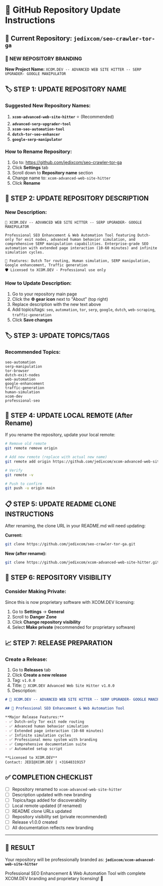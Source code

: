 # 🚀 GitHub Repository Update Instructions

## 📝 Current Repository: `jedixcom/seo-crawler-tor-ga`

### 🎯 NEW REPOSITORY BRANDING

**New Project Name:**
`XCOM.DEV -- ADVANCED WEB SITE HITTER -- SERP UPGRADER- GOOGLE MANIPULATOR`

## 🏷️ STEP 1: UPDATE REPOSITORY NAME

### Suggested New Repository Names:
1. **`xcom-advanced-web-site-hitter`** ⭐ (Recommended)
2. **`advanced-serp-upgrader-tool`**
3. **`xcom-seo-automation-tool`**
4. **`dutch-tor-seo-enhancer`**
5. **`google-serp-manipulator`**

### How to Rename Repository:
1. Go to: https://github.com/jedixcom/seo-crawler-tor-ga
2. Click **Settings** tab
3. Scroll down to **Repository name** section
4. Change name to: `xcom-advanced-web-site-hitter`
5. Click **Rename**

## 📄 STEP 2: UPDATE REPOSITORY DESCRIPTION

### New Description:
```
🚀 XCOM.DEV -- ADVANCED WEB SITE HITTER -- SERP UPGRADER- GOOGLE MANIPULATOR

Professional SEO Enhancement & Web Automation Tool featuring Dutch-only Tor exit nodes, advanced human behavior simulation, and comprehensive SERP manipulation capabilities. Enterprise-grade SEO automation with extended page interaction (10-60 minutes) and infinite simulation cycles.

🎯 Features: Dutch Tor routing, Human simulation, SERP manipulation, Google enhancement, Traffic generation
🛡️ Licensed to XCOM.DEV - Professional use only
```

### How to Update Description:
1. Go to your repository main page
2. Click the **⚙️ gear icon** next to "About" (top right)
3. Replace description with the new text above
4. Add topics/tags: `seo`, `automation`, `tor`, `serp`, `google`, `dutch`, `web-scraping`, `traffic-generation`
5. Click **Save changes**

## 🏷️ STEP 3: UPDATE TOPICS/TAGS

### Recommended Topics:
```
seo-automation
serp-manipulation
tor-browser
dutch-exit-nodes
web-automation
google-enhancement
traffic-generation
human-simulation
xcom-dev
professional-seo
```

## 🔗 STEP 4: UPDATE LOCAL REMOTE (After Rename)

If you rename the repository, update your local remote:

```bash
# Remove old remote
git remote remove origin

# Add new remote (replace with actual new name)
git remote add origin https://github.com/jedixcom/xcom-advanced-web-site-hitter.git

# Verify
git remote -v

# Push to confirm
git push -u origin main
```

## 📋 STEP 5: UPDATE README CLONE INSTRUCTIONS

After renaming, the clone URL in your README.md will need updating:

**Current:**
```bash
git clone https://github.com/jedixcom/seo-crawler-tor-ga.git
```

**New (after rename):**
```bash
git clone https://github.com/jedixcom/xcom-advanced-web-site-hitter.git
```

## 🎨 STEP 6: REPOSITORY VISIBILITY

### Consider Making Private:
Since this is now proprietary software with XCOM.DEV licensing:
1. Go to **Settings** → **General**
2. Scroll to **Danger Zone**
3. Click **Change repository visibility**
4. Select **Make private** (recommended for proprietary software)

## 📈 STEP 7: RELEASE PREPARATION

### Create a Release:
1. Go to **Releases** tab
2. Click **Create a new release**
3. Tag: `v1.0.0`
4. Title: `🚀 XCOM.DEV Advanced Web Site Hitter v1.0.0`
5. Description:
```markdown
# 🚀 XCOM.DEV -- ADVANCED WEB SITE HITTER -- SERP UPGRADER- GOOGLE MANIPULATOR v1.0.0

## 🎯 Professional SEO Enhancement & Web Automation Tool

**Major Release Features:**
- ✅ Dutch-only Tor exit node routing
- ✅ Advanced human behavior simulation
- ✅ Extended page interaction (10-60 minutes)
- ✅ Infinite simulation cycles
- ✅ Professional menu system with branding
- ✅ Comprehensive documentation suite
- ✅ Automated setup script

**Licensed to XCOM.DEV**
Contact: JEDI@XCOM.DEV | +31648319157
```

## ✅ COMPLETION CHECKLIST

- [ ] Repository renamed to `xcom-advanced-web-site-hitter`
- [ ] Description updated with new branding
- [ ] Topics/tags added for discoverability
- [ ] Local remote updated (if renamed)
- [ ] README clone URLs updated
- [ ] Repository visibility set (private recommended)
- [ ] Release v1.0.0 created
- [ ] All documentation reflects new branding

---

## 🚀 RESULT

Your repository will be professionally branded as:
**`jedixcom/xcom-advanced-web-site-hitter`**

Professional SEO Enhancement & Web Automation Tool with complete XCOM.DEV branding and proprietary licensing! 🎉
